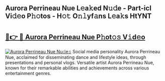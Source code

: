 ## Aurora Perrineau Nue L𝚎a𝚔ed N𝚞𝚍e - Part-icI Vi𝚍𝚎o P𝚑𝚘tos - H𝚘𝚝 O𝚗𝚕yf𝚊ns L𝚎a𝚔s HtYNT

# <h2><a href="http://kf2xwz.oniu.top/?m=Aurora+Perrineau+Nue">🔗👉 🔴 Aurora Perrineau Nue P𝚑ot𝚘𝚜 V𝚒d𝚎o</a></h2>

[![Aurora Perrineau Nue Nu𝚍e𝚜](https://i.imgur.com/0qMVB7G.gif)](http://kf2xwz.oniu.top/?m=Aurora+Perrineau+Nue)
Social media personality Aurora Perrineau Nue, acclaimed for disseminating dance and lifestyle ideas, through presentations and personal vlogs. Versatile artist Aurora Perrineau Nue, known for their remarkable abilities and achievements across various entertainment genres.  
